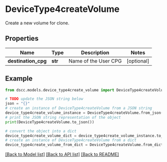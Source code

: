 # DeviceType4createVolume

Create a new volume for clone.

## Properties

Name | Type | Description | Notes
------------ | ------------- | ------------- | -------------
**destination_cpg** | **str** | Name of the User CPG | [optional] 

## Example

```python
from dscc.models.device_type4create_volume import DeviceType4createVolume

# TODO update the JSON string below
json = "{}"
# create an instance of DeviceType4createVolume from a JSON string
device_type4create_volume_instance = DeviceType4createVolume.from_json(json)
# print the JSON string representation of the object
print(DeviceType4createVolume.to_json())

# convert the object into a dict
device_type4create_volume_dict = device_type4create_volume_instance.to_dict()
# create an instance of DeviceType4createVolume from a dict
device_type4create_volume_from_dict = DeviceType4createVolume.from_dict(device_type4create_volume_dict)
```
[[Back to Model list]](../README.md#documentation-for-models) [[Back to API list]](../README.md#documentation-for-api-endpoints) [[Back to README]](../README.md)


